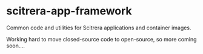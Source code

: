 # scitrera-app-framework

Common code and utilities for Scitrera applications and container images.

Working hard to move closed-source code to open-source, so more coming soon....